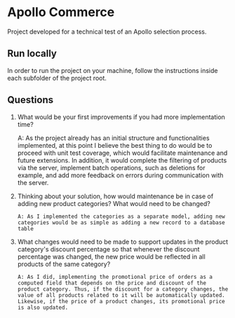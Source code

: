 # Apollo Commerce

Project developed for a technical test of an Apollo selection process.

## Run locally

In order to run the project on your machine, follow the instructions inside each subfolder of the project root.

## Questions

1.  What would be your first improvements if you had more implementation time?

    A: As the project already has an initial structure and functionalities implemented, at this point I believe the best thing to do would be to proceed with unit test coverage, which would facilitate maintenance and future extensions. In addition, it would complete the filtering of products via the server, implement batch operations, such as deletions for example, and add more feedback on errors during communication with the server.

2.  Thinking about your solution, how would maintenance be in case of adding new product
    categories? What would need to be changed?

        A: As I implemented the categories as a separate model, adding new categories would be as simple as adding a new record to a database table

3.  What changes would need to be made to support updates in the product category's discount
    percentage so that whenever the discount percentage was changed, the new price would be
    reflected in all products of the same category?

        A: As I did, implementing the promotional price of orders as a computed field that depends on the price and discount of the product category. Thus, if the discount for a category changes, the value of all products related to it will be automatically updated. Likewise, if the price of a product changes, its promotional price is also updated.
